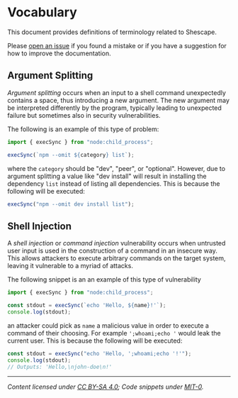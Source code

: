 # Vocabulary

This document provides definitions of terminology related to Shescape.

Please [open an issue] if you found a mistake or if you have a suggestion for
how to improve the documentation.

## Argument Splitting

_Argument splitting_ occurs when an input to a shell command unexpectedly
contains a space, thus introducing a new argument. The new argument may be
interpreted differently by the program, typically leading to unexpected failure
but sometimes also in security vulnerabilities.

The following is an example of this type of problem:

```javascript
import { execSync } from "node:child_process";

execSync(`npm --omit ${category} list`);
```

where the `category` should be "dev", "peer", or "optional". However, due to
argument splitting a value like "dev install" will result in installing the
dependency `list` instead of listing all dependencies. This is because the
following will be executed:

```javascript
execSync("npm --omit dev install list");
```

## Shell Injection

A _shell injection_ or _command injection_ vulnerability occurs when untrusted
user input is used in the construction of a command in an insecure way. This
allows attackers to execute arbitrary commands on the target system, leaving it
vulnerable to a myriad of attacks.

The following snippet is an an example of this type of vulnerability

```javascript
import { execSync } from "node:child_process";

const stdout = execSync(`echo 'Hello, ${name}!'`);
console.log(stdout);
```

an attacker could pick as `name` a malicious value in order to execute a command
of their choosing. For example `';whoami;echo '` would leak the current user.
This is because the following will be executed:

```javascript
const stdout = execSync("echo 'Hello, ';whoami;echo '!'");
console.log(stdout);
// Outputs: 'Hello,\njohn-doe\n!'
```

---

_Content licensed under [CC BY-SA 4.0]; Code snippets under [MIT-0]._

[cc by-sa 4.0]: ./LICENSE-CC-BY-SA-4.0
[mit-0]: ./LICENSE-MIT-0
[open an issue]: https://github.com/ericcornelissen/shescape/issues/new?labels=documentation&template=documentation.md
